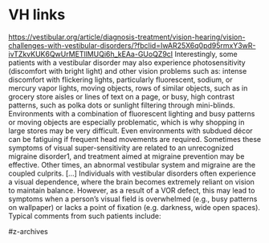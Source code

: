 # VH links

https://vestibular.org/article/diagnosis-treatment/vision-hearing/vision-challenges-with-vestibular-disorders/?fbclid=IwAR25X6q0pd95rmxY3wR-ivTZkvKUK6QwUrMETllMUQi6h_kEAa-GUoQZ9cI
Interestingly, some patients with a vestibular disorder may also experience photo­sensi­tivity (discomfort with bright light) and other vision problems such as: intense discomfort with flickering lights, particularly fluorescent, sodium, or mercury vapor lights, moving objects, rows of similar objects, such as in grocery store aisles or lines of text on a page, or busy, high contrast patterns, such as polka dots or sunlight filtering through mini-blinds. Environments with a combination of fluorescent lighting and busy patterns or moving objects are especially problematic, which is why shop­ping in large stores may be very difficult. Even environments with subdued décor can be fatiguing if frequent head move­ments are required. Sometimes these symptoms of visual super-sensitivity are related to an unrecognized migraine disorder1, and treatment aimed at migraine prevention may be effective. Other times, an abnormal vestibular system and migraine are the coupled culprits.
[...]
Individuals with vestibular disorders often experience a visual dependence, where the brain becomes extremely reliant on vision to maintain balance. However, as a result of a VOR defect, this may lead to symptoms when a person’s visual field is over­whelmed (e.g., busy patterns on wallpaper) or lacks a point of fixation (e.g. darkness, wide open spaces). Typical comments from such patients include:

#z-archives
